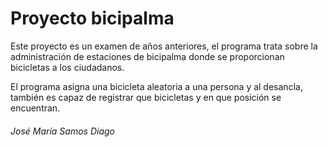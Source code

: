 # Proyecto bicipalma

Este proyecto es un examen de años anteriores, el programa trata sobre la administración de estaciones de bicipalma donde se proporcionan bicicletas a los ciudadanos.

El programa asigna una bicicleta aleatoria a una persona y al desancla, también es capaz de registrar que bicicletas y en que posición se encuentran.

###### José María Samos Diago